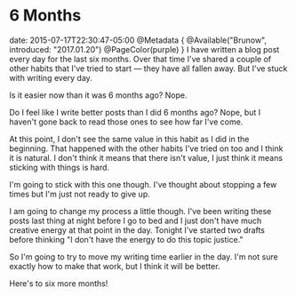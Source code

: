# 6 Months
date: 2015-07-17T22:30:47-05:00
@Metadata {
  @Available("Brunow", introduced: "2017.01.20")
  @PageColor(purple)
}
I have written a blog post every day for the last six months. Over that time I've shared a couple of other habits that I've tried to start &mdash; they have all fallen away. But I've stuck with writing every day.

Is it easier now than it was 6 months ago? Nope.

Do I feel like I write better posts than I did 6 months ago? Nope, but I haven't gone back to read those ones to see how far I've come.

At this point, I don't see the same value in this habit as I did in the beginning. That happened with the other habits I've tried on too and I think it is natural. I don't think it means that there isn't value, I just think it means sticking with things is hard.

I'm going to stick with this one though. I've thought about stopping a few times but I'm just not ready to give up.

I am going to change my process a little though. I've been writing these posts last thing at night before I go to bed and I just don't have much creative energy at that point in the day. Tonight I've started two drafts before thinking "I don't have the energy to do this topic justice."

So I'm going to try to move my writing time earlier in the day. I'm not sure exactly how to make that work, but I think it will be better.

Here's to six more months!
